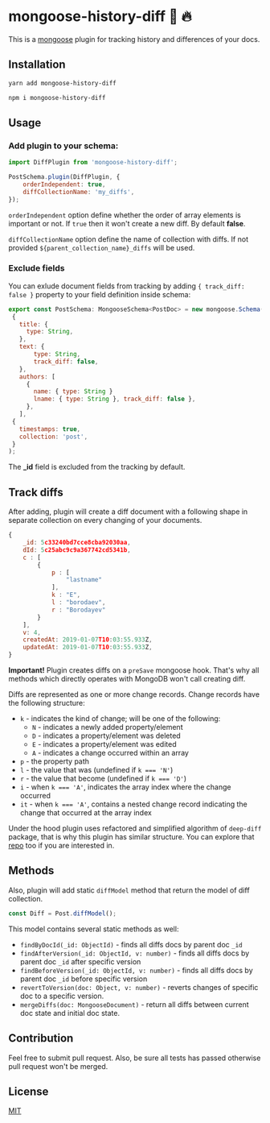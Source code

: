 # mongoose-history-diff :rocket: :fire:


This is a [mongoose](https://mongoosejs.com/) plugin for tracking history and differences of your docs.

## Installation

```bash
yarn add mongoose-history-diff
```

```bash
npm i mongoose-history-diff
```

 ## Usage


 ### Add plugin to your schema:
 ```js
import DiffPlugin from 'mongoose-history-diff';
 ```
 ```js
 PostSchema.plugin(DiffPlugin, {
     orderIndependent: true,
     diffCollectionName: 'my_diffs', 
 });
 ```
 `orderIndependent` option define whether the order of array elements is important or not. If `true` then it won't create a new diff. By default **false**.

 `diffCollectionName` option define the name of collection with diffs. If not provided `${parent_collection_name}_diffs` will be used.

 ### Exclude fields

 You can exlude document fields from tracking by adding `{ track_diff: false }` property to your field definition inside schema:

 ```js
 export const PostSchema: MongooseSchema<PostDoc> = new mongoose.Schema(
  {
    title: {
      type: String,
    },
    text: {
        type: String,
        track_diff: false,
    },
    authors: [
      {
        name: { type: String }
        lname: { type: String }, track_diff: false },
      },
    ],
  {
    timestamps: true,
    collection: 'post',
  }
);
 ```

 The **_id** field is excluded from the tracking by default.


## Track diffs

After adding, plugin will create a diff document with a following shape in separate collection on every changing of your  documents.

```js
{
    _id: 5c33240bd7cce8cba92030aa,
    dId: 5c25abc9c9a367742cd5341b,
    c : [ 
        {
            p : [ 
                "lastname"
            ],
            k : "E",
            l : "borodaev",
            r : "Borodayev"
        }
    ],
    v: 4,
    createdAt: 2019-01-07T10:03:55.933Z,
    updatedAt: 2019-01-07T10:03:55.933Z,
}
```

**Important!** Plugin creates diffs on a `preSave` mongoose hook. That's why all methods which directly operates with MongoDB won't call creating diff.

Diffs are represented as one or more change records. Change records have the following structure:

* `k` - indicates the kind of change; will be one of the following:
  * `N` - indicates a newly added property/element
  * `D` - indicates a property/element was deleted
  * `E` - indicates a property/element was edited
  * `A` - indicates a change occurred within an array
* `p` - the property path
* `l` - the value that was (undefined if `k === 'N'`)
* `r` - the value that become (undefined if `k === 'D'`)
* `i` - when `k === 'A'`, indicates the array index where the change occurred
* `it` - when `k === 'A'`, contains a nested change record indicating the change that occurred at the array index

Under the hood plugin uses refactored and simplified algorithm of `deep-diff` package, that is why this plugin has similar structure. You can explore that [repo](https://github.com/flitbit/diff) too if you are interested in.


## Methods

Also, plugin will add static `diffModel` method that return the model of diff collection.

```js
const Diff = Post.diffModel();
```

This model contains several static methods as well:
* `findByDocId(_id: ObjectId)` - finds all diffs docs by parent doc `_id`
* `findAfterVersion(_id: ObjectId, v: number)` - finds all diffs docs by parent doc `_id` after specific version
* `findBeforeVersion(_id: ObjectId, v: number)` - finds all diffs docs by parent doc `_id` before specific version
* `revertToVersion(doc: Object, v: number)` - reverts changes of specific doc to a specific version.
* `mergeDiffs(doc: MongooseDocument)` - return all diffs between current doc state and initial doc state.










## Contribution

Feel free to submit pull request. Also, be sure all tests has passed otherwise pull request won't be merged.

## License

[MIT](https://github.com/FrankAst/sms-sender/blob/master/LICENSE.md)